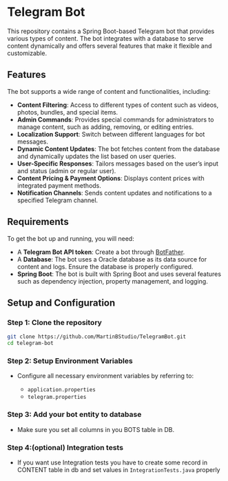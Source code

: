# Telegram Bot 

This repository contains a Spring Boot-based Telegram bot that provides various types of content. The bot integrates with a database to serve content dynamically and offers several features that make it flexible and customizable.

## Features

The bot supports a wide range of content and functionalities, including:

- **Content Filtering**: Access to different types of content such as videos, photos, bundles, and special items.
- **Admin Commands**: Provides special commands for administrators to manage content, such as adding, removing, or editing entries.
- **Localization Support**: Switch between different languages for bot messages.
- **Dynamic Content Updates**: The bot fetches content from the database and dynamically updates the list based on user queries.
- **User-Specific Responses**: Tailors messages based on the user’s input and status (admin or regular user).
- **Content Pricing & Payment Options**: Displays content prices with integrated payment methods.
- **Notification Channels**: Sends content updates and notifications to a specified Telegram channel.

## Requirements

To get the bot up and running, you will need:

- A **Telegram Bot API token**: Create a bot through [BotFather](https://core.telegram.org/bots#botfather).
- A **Database**: The bot uses a Oracle database as its data source for content and logs. Ensure the database is properly configured.
- **Spring Boot**: The bot is built with Spring Boot and uses several features such as dependency injection, property management, and logging.

## Setup and Configuration

### Step 1: Clone the repository

```bash
git clone https://github.com/MartinBStudio/TelegramBot.git
cd telegram-bot
```

### Step 2: Setup Environment Variables

- Configure all necessary environment variables by referring to:

    - `application.properties`
    - `telegram.properties`

### Step 3: Add your bot entity to database

- Make sure you set all columns in you BOTS table in DB.

### Step 4:(optional) Integration tests

- If you want use Integration tests you have to create some record in CONTENT table in db and set values in `IntegrationTests.java` properly



